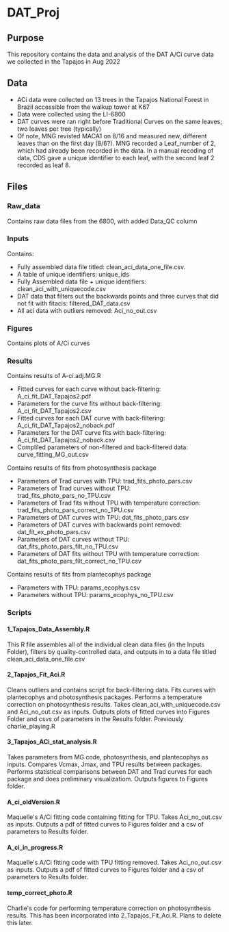 # DAT_Proj

## Purpose
This repository contains the data and analysis of the DAT A/Ci curve data we collected in the Tapajos in Aug 2022

## Data
* ACi data were collected on 13 trees in the Tapajos National Forest in Brazil accessible from the walkup tower at K67
* Data were collected using the LI-6800
* DAT curves were ran right before Traditional Curves on the same leaves; two leaves per tree (typically)
* Of note, MNG revisted MACA1 on 8/16 and measured new, different leaves than on the first day (8/6?). MNG recorded a Leaf_number of 2, which had already been recorded in the data. In a manual recoding of data, CDS gave a unique identifier to each leaf, with the second leaf 2 recorded as leaf 8.

## Files
### Raw_data
Contains raw data files from the 6800, with added Data_QC column

### Inputs
Contains: 
* Fully assembled data file titled: clean_aci_data_one_file.csv. 
* A table of unique identifiers: unique_ids
* Fully Assembled data file + unique identifiers: clean_aci_with_uniquecode.csv
* DAT data that filters out the backwards points and three curves that did not fit with fitacis: filtered_DAT_data.csv
* All aci data with outliers removed: Aci_no_out.csv

### Figures
Contains plots of A/Ci curves

### Results
Contains results of A-ci.adj.MG.R
* Fitted curves for each curve without back-filtering: A_ci_fit_DAT_Tapajos2.pdf
* Parameters for the curve fits without back-filtering: A_ci_fit_DAT_Tapajos2.csv
* Fitted curves for each DAT curve with back-filtering: A_ci_fit_DAT_Tapajos2_noback.pdf
* Parameters for the DAT curve fits with back-filtering: A_ci_fit_DAT_Tapajos2_noback.csv
* Compliled parameters of non-filtered and back-filtered data: curve_fitting_MG_out.csv

Contains results of fits from photosynthesis package
* Parameters of Trad curves with TPU: trad_fits_photo_pars.csv
* Parameters of Trad curves without TPU: trad_fits_photo_pars_no_TPU.csv
* Parameters of Trad fits without TPU with temperature correction: trad_fits_photo_pars_correct_no_TPU.csv
* Parameters of DAT curves with TPU: dat_fits_photo_pars.csv
* Parameters of DAT curves with backwards point removed: dat_fit_ex_photo_pars.csv
* Parameters of DAT curves without TPU: dat_fits_photo_pars_filt_no_TPU.csv
* Parameters of DAT fits without TPU with temperature correction: dat_fits_photo_pars_filt_correct_no_TPU.csv

Contains results of fits from plantecophys package
* Parameters with TPU: params_ecophys.csv
* Parameters without TPU: params_ecophys_no_TPU.csv

### Scripts
#### 1_Tapajos_Data_Assembly.R
This R file assembles all of the individual clean data files (in the Inputs Folder), filters by quality-controlled data, and outputs in to a data file titled clean_aci_data_one_file.csv

#### 2_Tapajos_Fit_Aci.R
Cleans outliers and contains script for back-filtering data. Fits curves with plantecophys and photosynthesis packages. Performs a temperature correction on photosynthesis results. Takes clean_aci_with_uniquecode.csv and Aci_no_out.csv as inputs. Outputs plots of fitted curves into Figures Folder and csvs of parameters in the Results folder. Previously charlie_playing.R

#### 3_Tapajos_ACi_stat_analysis.R
Takes parameters from MG code, photosynthesis, and plantecophys as inputs. Compares Vcmax, Jmax, and TPU results between packages. Performs statistical comparisons between DAT and Trad curves for each package and does preliminary visualizatiom. Outputs figures to Figures folder.

#### A_ci_oldVersion.R
Maquelle's A/Ci fitting code containing fitting for TPU. Takes Aci_no_out.csv as inputs. Outputs a pdf of fitted curves to Figures folder and a csv of parameters to Results folder.

#### A_ci_in_progress.R
Maquelle's A/Ci fitting code with TPU fitting removed. Takes Aci_no_out.csv as inputs. Outputs a pdf of fitted curves to Figures folder and a csv of parameters to Results folder.

#### temp_correct_photo.R
Charlie's code for performing temperature correction on photosynthesis results. This has been incorporated into 2_Tapajos_Fit_Aci.R. Plans to delete this later.

